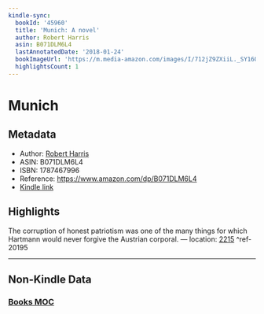 ```yaml
---
kindle-sync:
  bookId: '45960'
  title: 'Munich: A novel'
  author: Robert Harris
  asin: B071DLM6L4
  lastAnnotatedDate: '2018-01-24'
  bookImageUrl: 'https://m.media-amazon.com/images/I/712jZ9ZXiiL._SY160.jpg'
  highlightsCount: 1
---
```

# Munich
## Metadata
* Author: [Robert Harris](https://www.amazon.comundefined)
* ASIN: B071DLM6L4
* ISBN: 1787467996
* Reference: https://www.amazon.com/dp/B071DLM6L4
* [Kindle link](kindle://book?action=open&asin=B071DLM6L4)

## Highlights
The corruption of honest patriotism was one of the many things for which Hartmann would never forgive the Austrian corporal. — location: [2215](kindle://book?action=open&asin=B071DLM6L4&location=2215) ^ref-20195

---
## Non-Kindle Data
### [Books MOC](Books%20MOC.md)


